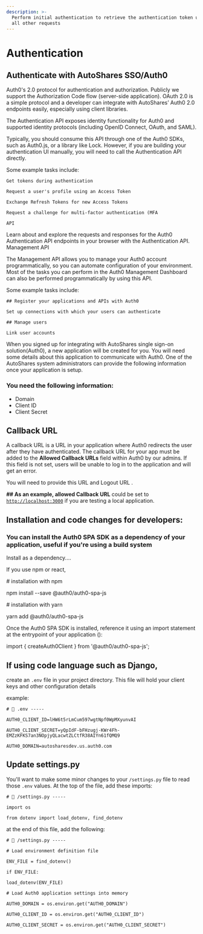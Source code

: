 ```yaml
---
description: >-
  Perform initial authentication to retrieve the authentication token used in
  all other requests
---
```


# Authentication

## Authenticate with AutoShares SSO/Auth0

Auth0's 2.0 protocol for authentication and authorization. Publicly we support the Authorization Code flow (server-side application). OAuth 2.0 is a simple protocol and a developer can integrate with AutoShares’ Auth0 2.0 endpoints easily, especially using client libraries.

The Authentication API exposes identity functionality for Auth0 and supported identity protocols (including OpenID Connect, OAuth, and SAML).

Typically, you should consume this API through one of the Auth0 SDKs, such as Auth0.js, or a library like Lock. However, if you are building your authentication UI manually, you will need to call the Authentication API directly.

Some example tasks include:

```
Get tokens during authentication

Request a user's profile using an Access Token

Exchange Refresh Tokens for new Access Tokens

Request a challenge for multi-factor authentication (MFA

API
```

Learn about and explore the requests and responses for the Auth0 Authentication API endpoints in your browser with the Authentication API. Management API

The Management API allows you to manage your Auth0 account programmatically, so you can automate configuration of your environment. Most of the tasks you can perform in the Auth0 Management Dashboard can also be performed programmatically by using this API.

Some example tasks include:

```
## Register your applications and APIs with Auth0

Set up connections with which your users can authenticate

## Manage users

Link user accounts
```

When you signed up for integrating with AutoShares  single sign-on solution(Auth0), a new application will be created for you. You will need some details about this application to communicate with Auth0. One of the AutoShares system administrators can provide the following information once your application is setup.

### You need the following information:

* Domain
* Client ID
* Client Secret

&#x20;

&#x20;

## Callback URL

A callback URL is a URL in your application where Auth0 redirects the user after they have authenticated. The callback URL for your app must be added to the **Allowed Callback URLs** field within Auth0 by our admins. If this field is not set, users will be unable to log in to the application and will get an error.

&#x20;

You will need to provide this URL and Logout URL .

**## As an example, allowed Callback URL** could be set to [`http://localhost:3000`](http://localhost:3000) if you are testing a local application.

&#x20;

## Installation and code changes for developers:

### You can install the Auth0 SPA SDK as a dependency of your application, useful if you're using a build system

Install as a dependency....

If you use npm or react,

\# installation with npm

npm install --save @auth0/auth0-spa-js

&#x20;

\# installation with yarn

yarn add @auth0/auth0-spa-js

&#x20;

Once the Auth0 SPA SDK is installed, reference it using an import statement at the entrypoint of your application ():

import { createAuth0Client } from '@auth0/auth0-spa-js';

&#x20;

## If using code language such as Django,

create an `.env` file in your project directory. This file will hold your client keys and other configuration details

example:

`# 📁 .env -----`

`AUTH0_CLIENT_ID=lHW6t5rLmCum597wgtNpf0WpMXyunvAI`

`AUTH0_CLIENT_SECRET=yQpIdF-bFHzugj-KWr4Fh-EMZzKFKS7an3NOpjyQLacwtZLCtfR38AIYn61fQMQ9`

`AUTH0_DOMAIN=autosharesdev.us.auth0.com`



## Update settings.py

You'll want to make some minor changes to your `/settings.py` file to read those `.env` values. At the top of the file, add these imports:

```
# 📁 /settings.py -----
```

```
import os
```

```
from dotenv import load_dotenv, find_dotenv
```

&#x20;

&#x20;

at the end of this file, add the following:

`# 📁 /settings.py -----`

&#x20;

`# Load environment definition file`

`ENV_FILE = find_dotenv()`

`if ENV_FILE:`

&#x20;   `load_dotenv(ENV_FILE)`

&#x20;

&#x20;

`# Load Auth0 application settings into memory`

`AUTH0_DOMAIN = os.environ.get("AUTH0_DOMAIN")`

`AUTH0_CLIENT_ID = os.environ.get("AUTH0_CLIENT_ID")`

`AUTH0_CLIENT_SECRET = os.environ.get("AUTH0_CLIENT_SECRET")`

&#x20;

